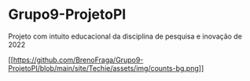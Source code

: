 # Grupo9-ProjetoPI
Projeto com intuito educacional da disciplina de pesquisa e inovação de 2022

[[https://github.com/BrenoFraga/Grupo9-ProjetoPI/blob/main/site/Techie/assets/img/counts-bg.png]]
